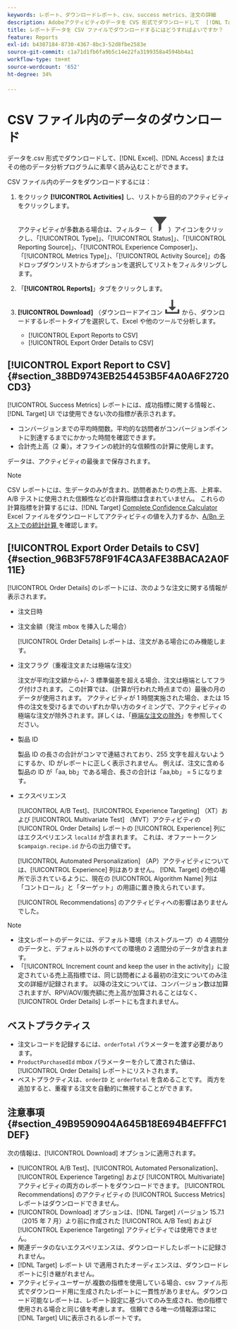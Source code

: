 ```yaml
---
keywords: レポート、ダウンロードレポート、csv、success metrics、注文の詳細
description: Adobeアクティビティのデータを CVS 形式でダウンロードして  [!DNL Target] Excel、Access、またはその他のデータ分析プログラムに素早くインポートする方法を説明します。
title: レポートデータを CSV ファイルでダウンロードするにはどうすればよいですか？
feature: Reports
exl-id: b4387184-8730-4367-8bc3-52d8fbe2583e
source-git-commit: c1a71d1fb6fa9b5c14e22fa3199358a4594bb4a1
workflow-type: tm+mt
source-wordcount: '652'
ht-degree: 34%

---
```


# CSV ファイル内のデータのダウンロード

データを.csv 形式でダウンロードして、[!DNL Excel]、[!DNL Access] またはその他のデータ分析プログラムに素早く読み込むことができます。

CSV ファイル内のデータをダウンロードするには：

1. をクリック **[!UICONTROL Activities]** し、リストから目的のアクティビティをクリックします。

   アクティビティが多数ある場合は、フィルター（![ フィルターアイコン ](/help/main/assets/icons/Filter.svg)）アイコンをクリックし、「[!UICONTROL Type]」、「[!UICONTROL Status]」、「[!UICONTROL Reporting Source]」、「[!UICONTROL Experience Composer]」、「[!UICONTROL Metrics Type]」、「[!UICONTROL Activity Source]」の各ドロップダウンリストからオプションを選択してリストをフィルタリングします。

1. 「**[!UICONTROL Reports]**」タブをクリックします。
1. **[!UICONTROL Download]** （ダウンロードアイコン ![ アイコンをクリックし ](/help/main/assets/icons/Download.svg) から、ダウンロードするレポートタイプを選択して、Excel や他のツールで分析します。

   * [!UICONTROL Export Reports to CSV]
   * [!UICONTROL Export Order Details to CSV]

## [!UICONTROL Export Report to CSV] {#section_38BD9743EB254453B5F4A0A6F2720CD3}

[!UICONTROL Success Metrics] レポートには、成功指標に関する情報と、[!DNL Target] UI では使用できない次の指標が表示されます。

* コンバージョンまでの平均時間数。平均的な訪問者がコンバージョンポイントに到達するまでにかかった時間を確認できます。
* 合計売上高（2 乗）。オフラインの統計的な信頼性の計算に使用します。

データは、アクティビティの最後まで保存されます。

>[!NOTE]
>
>CSV レポートには、生データのみが含まれ、訪問者あたりの売上高、上昇率、A/B テストに使用された信頼性などの計算指標は含まれていません。 これらの計算指標を計算するには、[!DNL Target] [Complete Confidence Calculator](/help/main/assets/complete_confidence_calculator.xlsx) Excel ファイルをダウンロードしてアクティビティの値を入力するか、[A/Bn テストでの統計計算 ](/help/main/c-reports/statistical-methodology/statistical-calculations.md) を確認します。

## [!UICONTROL Export Order Details to CSV] {#section_96B3F578F91F4CA3AFE38BACA2A0F11E}

[!UICONTROL Order Details] のレポートには、次のような注文に関する情報が表示されます。

* 注文日時
* 注文金額（発注 mbox を挿入した場合）

  [!UICONTROL Order Details] レポートは、注文がある場合にのみ機能します。

* 注文フラグ（重複注文または極端な注文）

  注文が平均注文額から+/- 3 標準偏差を超える場合、注文は極端としてフラグ付けされます。 この計算では、（計算が行われた時点までの）最後の月のデータが使用されます。 アクティビティが 1 時間実施された場合、または 15 件の注文を受けるまでのいずれか早い方のタイミングで、アクティビティの極端な注文が除外されます。詳しくは、「[極端な注文の除外](/help/main/c-reports/c-report-settings/excluding-extreme-orders.md#task_2AE7743FFCDD466DAEEB720BE5F33DAA)」を参照してください。

* 製品 ID

  製品 ID の長さの合計がコンマで連結されており、255 文字を超えないようにするか、ID がレポートに正しく表示されません。 例えば、注文に含める製品の ID が「aa, bb」である場合、長さの合計は「aa,bb」 = 5 になります。

* エクスペリエンス

  [!UICONTROL A/B Test]、[!UICONTROL Experience Targeting] （XT）および [!UICONTROL Multivariate Test] （MVT）アクティビティの [!UICONTROL Order Details] レポートの [!UICONTROL Experience] 列にはエクスペリエンス `localId` が含まれます。 これは、オファートークン `$campaign.recipe.id` からの出力値です。

  [!UICONTROL Automated Personalization] （AP）アクティビティについては、[!UICONTROL Experience] 列はありません。 [!DNL Target] の他の場所で示されているように、現在の [!UICONTROL Algorithm Name] 列は「コントロール」と「ターゲット」の用語に置き換えられています。

  [!UICONTROL Recommendations] のアクティビティへの影響はありませんでした。

>[!NOTE]
>
>* 注文レポートのデータには、デフォルト環境（ホストグループ）の 4 週間分のデータと、デフォルト以外のすべての環境の 2 週間分のデータが含まれます。
>* 「[!UICONTROL Increment count and keep the user in the activity]」に設定されている売上高指標では、同じ訪問者による最初の注文についてのみ注文の詳細が記録されます。 以降の注文については、コンバージョン数は加算されますが、RPV/AOV/販売額に売上高が加算されることはなく、[!UICONTROL Order Details] レポートにも含まれません。

## ベストプラクティス

* 注文レコードを記録するには、`orderTotal` パラメーターを渡す必要があります。
* `ProductPurchasedId` mbox パラメーターを介して渡された値は、[!UICONTROL Order Details] レポートにリストされます。
* ベストプラクティスは、`orderID` と `orderTotal` を含めることです。 両方を追加すると、重複する注文を自動的に無視することができます。

## 注意事項 {#section_49B9590904A645B18E694B4EFFFC1DEF}

次の情報は、[!UICONTROL Download] オプションに適用されます。

* [!UICONTROL A/B Test]、[!UICONTROL Automated Personalization]、[!UICONTROL Experience Targeting] および [!UICONTROL Multivariate] アクティビティの両方のレポートをダウンロードできます。 [!UICONTROL Recommendations] のアクティビティの [!UICONTROL Success Metrics] レポートはダウンロードできません。
* [!UICONTROL Download] オプションは、[!DNL Target] バージョン 15.7.1 （2015 年 7 月）より前に作成された [!UICONTROL A/B Test] および [!UICONTROL Experience Targeting] アクティビティでは使用できません。
* 関連データのないエクスペリエンスは、ダウンロードしたレポートに記録されません。
* [!DNL Target] レポート UI で適用されたオーディエンスは、ダウンロードレポートに引き継がれません。
* アクティビティユーザーが.複数の指標を使用している場合、csv ファイル形式でダウンロード用に生成されたレポートに一貫性がありません。ダウンロード可能なレポートは、レポート設定に基づいてのみ生成され、他の指標で使用される場合と同じ値を考慮します。 信頼できる唯一の情報源は常に [!DNL Target] UIに表示されるレポートです。
